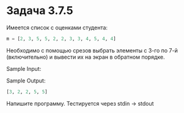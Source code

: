 # Задача 3.7.5

Имеется список с оценками студента:

```python
m = [2, 3, 5, 5, 2, 2, 3, 3, 4, 5, 4, 4]
```

Необходимо с помощью срезов выбрать элементы с 3-го по 7-й (включительно) и вывести их на экран в обратном порядке.

Sample Input:

Sample Output:

```python
[3, 2, 2, 5, 5]
```

Напишите программу. Тестируется через stdin → stdout
